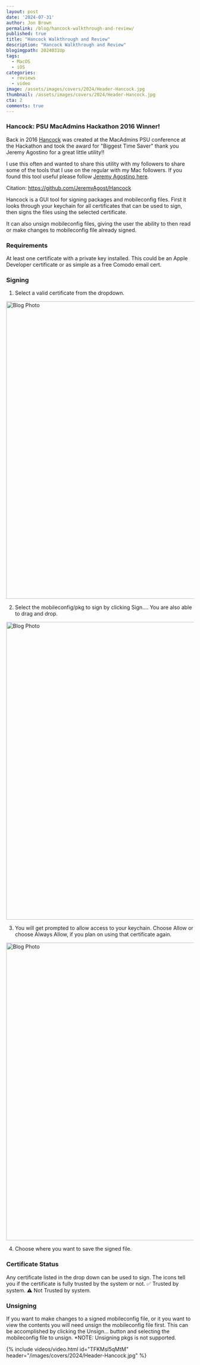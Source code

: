 ```yaml
---
layout: post
date: '2024-07-31'
author: Jon Brown
permalink: /blog/hancock-walkthrough-and-review/
published: true
title: "Hancock Walkthrough and Review"
description: "Hancock Walkthrough and Review"
blogimgpath: 2024031Up
tags:
  - MacOS
  - iOS
categories:
  - reviews
  - video
image: /assets/images/covers/2024/Header-Hancock.jpg
thumbnail: /assets/images/covers/2024/Header-Hancock.jpg
cta: 2
comments: true
---
```

### Hancock: PSU MacAdmins Hackathon 2016 Winner!

Back in 2016 [Hancock](https://github.com/JeremyAgost/Hancock) was created at the MacAdmins PSU conference at the Hackathon and took the award for "Biggest Time Saver" thank you Jeremy Agostino for a great little utility!! 

I use this often and wanted to share this utility with my followers to share some of the tools that I use on the regular with my Mac followers. If you found this tool useful please follow [Jeremy Agostino here](https://www.linkedin.com/in/jeremy-agostino-5b155130/).

Citation: https://github.com/JeremyAgost/Hancock

Hancock is a GUI tool for signing packages and mobileconfig files. First it looks through your keychain for all certificates that can be used to sign, then signs the files using the selected certificate.

It can also unsign mobileconfig files, giving the user the ability to then read or make changes to mobileconfig file already signed.

### Requirements
At least one certificate with a private key installed. This could be an Apple Developer certificate or as simple as a free Comodo email cert.

### Signing
1. Select a valid certificate from the dropdown. 

<img alt="Blog Photo" src="{{ site.site_cdn }}/assets/images/blog/2024/2024031Up/SelectIdentity.png" class="img-fluid rounded m-2" width="800" />

2. Select the mobileconfig/pkg to sign by clicking Sign.... You are also able to drag and drop.

<img alt="Blog Photo" src="{{ site.site_cdn }}/assets/images/blog/2024/2024031Up/DragNDrop.png" class="img-fluid rounded m-2" width="800" />

3. You will get prompted to allow access to your keychain. Choose Allow or choose Always Allow, if you plan on using that certificate again.

<img alt="Blog Photo" src="{{ site.site_cdn }}/assets/images/blog/2024/2024031Up/AllowPrompt.png" class="img-fluid rounded m-2" width="800" />

4. Choose where you want to save the signed file.

### Certificate Status
Any certificate listed in the drop down can be used to sign. The icons tell you if the certificate is fully trusted by the system or not. ✅ Trusted by system. ⚠️ Not Trusted by system.

### Unsigning
If you want to make changes to a signed mobileconfig file, or it you want to view the contents you will need unsign the mobileconfig file first. This can be accomplished by clicking the Unsign... button and selecting the mobileconfig file to unsign. *NOTE: Unsigning pkgs is not supported.

{% include videos/video.html id="TFKMsl5qMtM" header="/images/covers/2024/Header-Hancock.jpg" %}